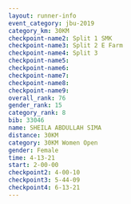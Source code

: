 ```yaml
---
layout: runner-info 
event_category: jbu-2019 
category_km: 30KM 
checkpoint-name2: Split 1 SMK 
checkpoint-name3: Split 2 E Farm 
checkpoint-name4: Split 3 
checkpoint-name5: 
checkpoint-name6: 
checkpoint-name7: 
checkpoint-name8: 
checkpoint-name9: 
overall_rank: 76
gender_rank: 15
category_rank: 8
bib: 33046
name: SHEILA ABDULLAH SIMA
distance: 30KM
category: 30KM Women Open
gender: Female
time: 4-13-21
start: 2-00-00
checkpoint2: 4-00-10
checkpoint3: 5-44-09
checkpoint4: 6-13-21
---
```

